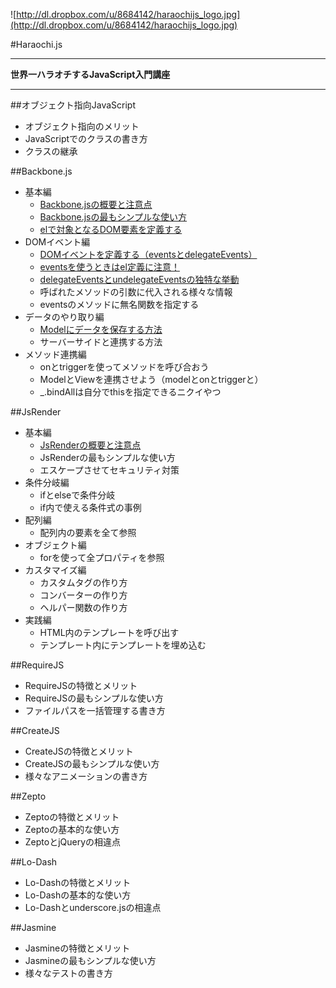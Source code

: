 ![http://dl.dropbox.com/u/8684142/haraochijs_logo.jpg](http://dl.dropbox.com/u/8684142/haraochijs_logo.jpg)

#Haraochi.js

------------------

**世界一ハラオチするJavaScript入門講座**

------------------

##オブジェクト指向JavaScript

* オブジェクト指向のメリット
* JavaScriptでのクラスの書き方
* クラスの継承

##Backbone.js

* 基本編
  * [Backbone.jsの概要と注意点](/honmaaax/Haraochi.js/blob/master/texts/Backbone.js/Backbone.jsの概要と注意点.md)
  * [Backbone.jsの最もシンプルな使い方](/honmaaax/Haraochi.js/blob/master/texts/Backbone.js/Backbone.jsの最もシンプルな使い方.md)
  * [elで対象となるDOM要素を定義する](/honmaaax/Haraochi.js/blob/master/texts/Backbone.js/elで対象となるDOM要素を定義する.md)
* DOMイベント編
  * [DOMイベントを定義する（eventsとdelegateEvents）](/honmaaax/Haraochi.js/blob/master/texts/Backbone.js/DOMイベントを定義する（eventsとdelegateEvents）.md)
  * [eventsを使うときはel定義に注意！](/honmaaax/Haraochi.js/blob/master/texts/Backbone.js/eventsを使うときはel定義に注意！.md)
  * [delegateEventsとundelegateEventsの独特な挙動](/honmaaax/Haraochi.js/blob/master/texts/Backbone.js/delegateEventsとundelegateEventsの独特な挙動.md)
  * 呼ばれたメソッドの引数に代入される様々な情報
  * eventsのメソッドに無名関数を指定する
* データのやり取り編
  * [Modelにデータを保存する方法](/honmaaax/Haraochi.js/blob/master/texts/Backbone.js/Modelにデータを保存する方法.md)
  * サーバーサイドと連携する方法
* メソッド連携編
  * onとtriggerを使ってメソッドを呼び合おう
  * ModelとViewを連携させよう（modelとonとtriggerと）
  * _.bindAllは自分でthisを指定できるニクイやつ

##JsRender

* 基本編
  * [JsRenderの概要と注意点](/honmaaax/Haraochi.js/blob/master/texts/JsRender/JsRenderの概要と注意点.md)
  * JsRenderの最もシンプルな使い方
  * エスケープさせてセキュリティ対策
* 条件分岐編
  * ifとelseで条件分岐
  * if内で使える条件式の事例
* 配列編
  * 配列内の要素を全て参照
* オブジェクト編
  * forを使って全プロパティを参照
* カスタマイズ編
  * カスタムタグの作り方
  * コンバーターの作り方
  * ヘルパー関数の作り方
* 実践編
  * HTML内のテンプレートを呼び出す
  * テンプレート内にテンプレートを埋め込む

##RequireJS

* RequireJSの特徴とメリット
* RequireJSの最もシンプルな使い方
* ファイルパスを一括管理する書き方

##CreateJS

* CreateJSの特徴とメリット
* CreateJSの最もシンプルな使い方
* 様々なアニメーションの書き方

##Zepto

* Zeptoの特徴とメリット
* Zeptoの基本的な使い方
* ZeptoとjQueryの相違点

##Lo-Dash

* Lo-Dashの特徴とメリット
* Lo-Dashの基本的な使い方
* Lo-Dashとunderscore.jsの相違点

##Jasmine

* Jasmineの特徴とメリット
* Jasmineの最もシンプルな使い方
* 様々なテストの書き方